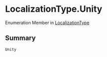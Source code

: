 # LocalizationType.Unity

Enumeration Member in [LocalizationType](/docs/api/csharp/yarn.unity.localizationtype.md)

## Summary



```csharp
Unity
```

